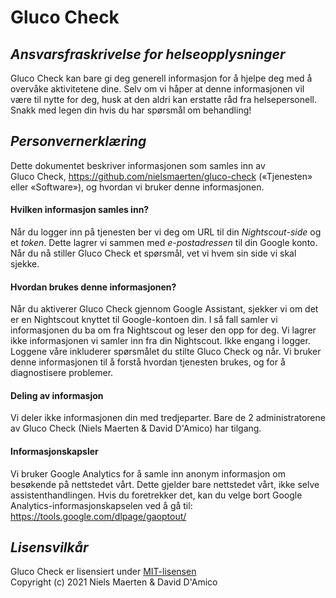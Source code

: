 # Gluco Check

## _Ansvarsfraskrivelse for helseopplysninger_
Gluco Check kan bare gi deg generell informasjon for å hjelpe deg med å overvåke aktivitetene dine. Selv om vi håper at denne informasjonen vil være til nytte for deg, husk at den aldri kan erstatte råd fra helsepersonell. Snakk med legen din hvis du har spørsmål om behandling!

## _Personvernerklæring_
Dette dokumentet beskriver informasjonen som samles inn av  
Gluco Check, https://github.com/nielsmaerten/gluco-check («Tjenesten» eller «Software»), og hvordan vi bruker denne informasjonen.

#### Hvilken informasjon samles inn?
Når du logger inn på tjenesten ber vi deg om URL til din *Nightscout-side* og et *token*. Dette lagrer vi sammen med *e-postadressen* til din Google konto. Når du nå stiller Gluco Check et spørsmål, vet vi hvem sin side vi skal sjekke.


#### Hvordan brukes denne informasjonen?
Når du aktiverer Gluco Check gjennom Google Assistant, sjekker vi om det er en Nightscout knyttet til Google-kontoen din. I så fall samler vi informasjonen du ba om fra Nightscout og leser den opp for deg. Vi lagrer ikke informasjonen vi samler inn fra din Nightscout. Ikke engang i logger. Loggene våre inkluderer spørsmålet du stilte Gluco Check og når. Vi bruker denne informasjonen til å forstå hvordan tjenesten brukes, og for å diagnostisere problemer.

#### Deling av informasjon
Vi deler ikke informasjonen din med tredjeparter. Bare de 2 administratorene av Gluco Check (Niels Maerten & David D'Amico) har tilgang.

#### Informasjonskapsler
Vi bruker Google Analytics for å samle inn anonym informasjon om besøkende på nettstedet vårt. Dette gjelder bare nettstedet vårt, ikke selve assistenthandlingen. Hvis du foretrekker det, kan du velge bort Google Analytics-informasjonskapselen ved å gå til: https://tools.google.com/dlpage/gaoptout/

## _Lisensvilkår_
Gluco Check er lisensiert under [MIT-lisensen](https://github.com/nielsmaerten/gluco-check/blob/main/LICENSE)  
Copyright (c) 2021 Niels Maerten & David D'Amico
